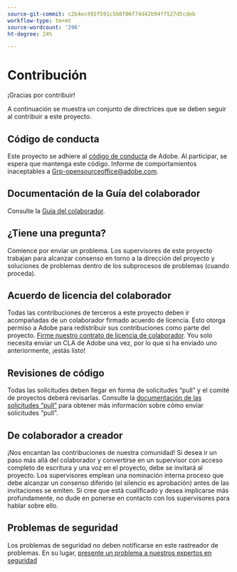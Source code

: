 ```yaml
---
source-git-commit: c2b4ec492f591c5b0f06f74d42b94ff527d5cdeb
workflow-type: tm+mt
source-wordcount: '296'
ht-degree: 24%

---
```

# Contribución

¡Gracias por contribuir!

A continuación se muestra un conjunto de directrices que se deben seguir al contribuir a este proyecto.

## Código de conducta

Este proyecto se adhiere al [código de conducta](code-of-conduct.md) de Adobe. Al participar, se espera que mantenga este código. Informe de comportamientos inaceptables a
[Grp-opensourceoffice@adobe.com](mailto:Grp-opensourceoffice@adobe.com).

## Documentación de la Guía del colaborador

Consulte la [Guía del colaborador](https://docs.adobe.com/content/help/en/contributor/contributor-guide/introduction.html).

## ¿Tiene una pregunta?

Comience por enviar un problema. Los supervisores de este proyecto trabajan para alcanzar
consenso en torno a la dirección del proyecto y soluciones de problemas dentro de los subprocesos de problemas
(cuando proceda).

## Acuerdo de licencia del colaborador

Todas las contribuciones de terceros a este proyecto deben ir acompañadas de un colaborador firmado
acuerdo de licencia. Esto otorga permiso a Adobe para redistribuir sus contribuciones como parte del proyecto. [Firme nuestro contrato de licencia de colaborador](http://opensource.adobe.com/cla.html). You
solo necesita enviar un CLA de Adobe una vez, por lo que si ha enviado uno anteriormente,
¡estás listo!

## Revisiones de código

Todas las solicitudes deben llegar en forma de solicitudes “pull” y el comité de proyectos deberá revisarlas. Consulte la [documentación de las solicitudes “pull”](https://help.github.com/es/github/collaborating-with-issues-and-pull-requests/about-pull-requests) para obtener más información sobre cómo enviar solicitudes “pull”.

<!--
Lastly, please follow the [pull request template](PULL_REQUEST_TEMPLATE.md) when
submitting a pull request!
-->

## De colaborador a creador

¡Nos encantan las contribuciones de nuestra comunidad! Si desea ir un paso más allá del colaborador
y convertirse en un supervisor con acceso completo de escritura y una voz en el proyecto, debe
se invitará al proyecto. Los supervisores emplean una nominación interna
proceso que debe alcanzar un consenso diferido (el silencio es aprobación) antes de las invitaciones
se emiten. Si cree que está cualificado y desea implicarse más profundamente,
no dude en ponerse en contacto con los supervisores para hablar sobre ello.

## Problemas de seguridad

Los problemas de seguridad no deben notificarse en este rastreador de problemas. En su lugar, [presente un problema a nuestros expertos en seguridad](https://helpx.adobe.com/security/alertus.html)
